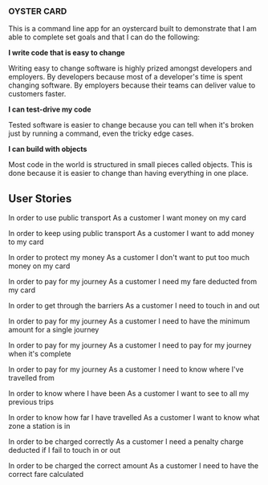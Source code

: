 ### OYSTER CARD
This is a command line app for an oystercard built to demonstrate that I am able to complete set goals and that I can do the following:

**I write code that is easy to change**

Writing easy to change software is highly prized amongst developers and employers. By developers because most of a developer's time is spent changing software. By employers because their teams can deliver value to customers faster.

**I can test-drive my code**

Tested software is easier to change because you can tell when it's broken just by running a command, even the tricky edge cases.

**I can build with objects**

Most code in the world is structured in small pieces called objects. This is done because it is easier to change than having everything in one place.



## User Stories

In order to use public transport
As a customer
I want money on my card


In order to keep using public transport
As a customer
I want to add money to my card


In order to protect my money
As a customer
I don't want to put too much money on my card


In order to pay for my journey
As a customer
I need my fare deducted from my card


In order to get through the barriers
As a customer
I need to touch in and out


In order to pay for my journey
As a customer
I need to have the minimum amount for a single journey


In order to pay for my journey
As a customer
I need to pay for my journey when it's complete


In order to pay for my journey
As a customer
I need to know where I've travelled from


In order to know where I have been
As a customer
I want to see to all my previous trips


In order to know how far I have travelled
As a customer
I want to know what zone a station is in


In order to be charged correctly
As a customer
I need a penalty charge deducted if I fail to touch in or out


In order to be charged the correct amount
As a customer
I need to have the correct fare calculated

